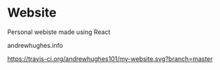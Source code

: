 # Website

Personal webiste made using React

andrewhughes.info

https://travis-ci.org/andrewhughes101/my-website.svg?branch=master
